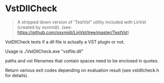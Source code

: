 # VstDllCheck

 > A stripped down version of 'TestVst" utility included with LinVst (created by osxmidi).
 > (see: https://github.com/osxmidi/LinVst/tree/master/TestVst)

VstDllCheck tests if a dll file is actually a VST plugin or not.

Usage is ./VstDllCheck.exe "vstfile.dll"

paths and vst filenames that contain spaces need to be enclosed in quotes.

Return various exit codes depending on evaluation result (see vstdllcheck.h for details).

